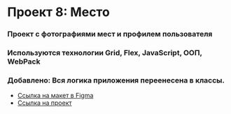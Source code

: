 # Проект 8: Место

### Проект с фотографиями мест и профилем пользователя

### Используются технологии Grid, Flex, JavaScript, ООП, WebPack

### Добавлено: Вся логика приложения переенесена в классы.

* [Ссылка на макет в Figma](https://www.figma.com/file/StZjf8HnoeLdiXS7dYrLAh/JavaScript.-Sprint-4)
* [Ссылка на проект](https://ivitalka.github.io/mesto/index.html)
